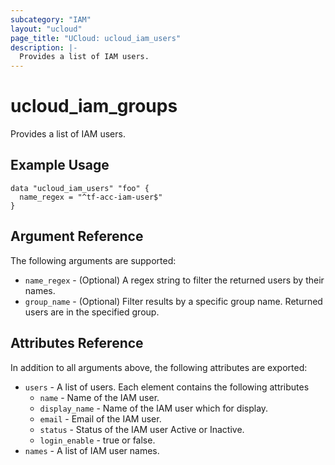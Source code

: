 ```yaml
---
subcategory: "IAM"
layout: "ucloud"
page_title: "UCloud: ucloud_iam_users"
description: |-
  Provides a list of IAM users.
---
```


# ucloud_iam_groups

Provides a list of IAM users.

## Example Usage

```hcl
data "ucloud_iam_users" "foo" {
  name_regex = "^tf-acc-iam-user$"
}
```

## Argument Reference

The following arguments are supported:

* `name_regex` - (Optional) A regex string to filter the returned users by their names.
* `group_name` - (Optional) Filter results by a specific group name. Returned users are in the specified group.

## Attributes Reference

In addition to all arguments above, the following attributes are exported:

* `users` - A list of users. Each element contains the following attributes
  * `name` - Name of the IAM user.
  * `display_name` - Name of the IAM user which for display.
  * `email` - Email of the IAM user.
  * `status` - Status of the IAM user Active or Inactive.
  * `login_enable` - true or false.
* `names` - A list of IAM user names.
